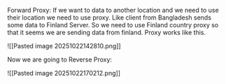 Forward Proxy: If we want to data to another location and we need to use their location we need to use proxy. Like client from Bangladesh sends some data to Finland Server. So we need to use Finland country proxy so that it seems we are sending data from finland. Proxy works like this.




![[Pasted image 20251022142810.png]]



Now we are going to Reverse Proxy:




![[Pasted image 20251022170212.png]]